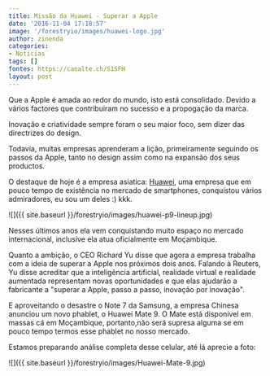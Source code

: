 ```yaml
---
title: Missão da Huawei - Superar a Apple
date: '2016-11-04 17:18:57'
image: '/forestryio/images/huawei-logo.jpg'
author: zinenda
categories:
- Noticias
tags: []
fontes: https://canalte.ch/S1SFH
layout: post
---
```

Que a Apple é amada ao redor do mundo, isto está consolidado. Devido a vários factores que contribuiram no sucesso e a propogação da marca.

Inovação e criatividade sempre foram o seu maior foco, sem dizer das directrizes do design.

Todavia, muitas empresas aprenderam a lição, primeiramente seguindo os passos da Apple, tanto no design assim como na expansão dos seus productos.

O destaque de hoje é a empresa asiatica: [Huawei](http://www.huawei.com/pt/), uma empresa que em pouco tempo de existência no mercado de smartphones, conquistou vários admiradores, eu sou um deles :) kkk.

![]({{ site.baseurl }}/forestryio/images/huawei-p9-lineup.jpg)

Nesses últimos anos ela vem conquistando muito espaço no mercado internacional, inclusive ela atua oficialmente em Moçambique.

Quanto a ambição, o CEO Richard Yu disse que agora a empresa trabalha com a ideia de superar a Apple nos próximos dois anos. Falando à Reuters, Yu disse acreditar que a inteligência artificial, realidade virtual e realidade aumentada representam novas oportunidades e que elas ajudarão a fabricante a "superar a Apple, passo a passo, inovação por inovação".

E aproveitando o desastre o Note 7 da Samsung, a empresa Chinesa anunciou um novo phablet, o Huawei Mate 9\. O Mate está disponível em massas cá em Moçambique, portanto,não será supresa alguma se em pouco tempo termos esse phablet no nosso mercado.

Estamos preparando análise completa desse celular, até lá aprecie a foto:

![]({{ site.baseurl }}/forestryio/images/Huawei-Mate-9.jpg)